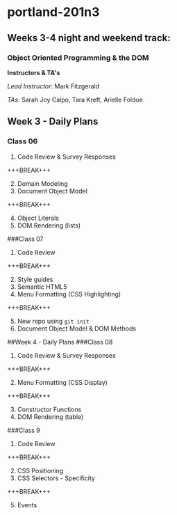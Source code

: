 # portland-201n3
## Weeks 3-4 night and weekend track:
### Object Oriented Programming & the DOM
**Instructors & TA's**

*Lead Instructor*: Mark Fitzgerald

*TAs*: 
Sarah Joy Calpo,
Tara Kreft,
Arielle Foldoe

## Week 3 - Daily Plans
### Class 06
1. Code Review & Survey Responses

+++BREAK+++

2. Domain Modeling
3. Document Object Model

+++BREAK+++

4. Object Literals
5. DOM Rendering (lists)

###Class 07
1. Code Review

+++BREAK+++

2. Style guides
3. Semantic HTML5
2. Menu Formatting (CSS Highlighting)

+++BREAK+++

5. New repo using `git init`
6. Document Object Model & DOM Methods

##Week 4 - Daily Plans
###Class 08
1. Code Review & Survey Responses

+++BREAK+++

2. Menu Formatting (CSS Display)

+++BREAK+++

3. Constructor Functions
4. DOM Rendering (table)

###Class 9
1. Code Review

+++BREAK+++

2. CSS Positioning
3. CSS Selectors - Specificity

+++BREAK+++

5. Events
